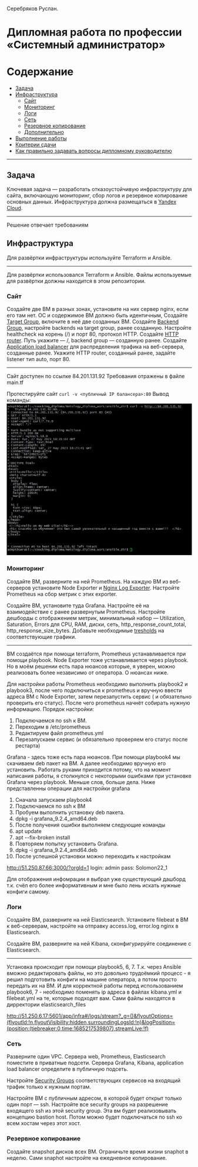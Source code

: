 Серебряков Руслан.

#  Дипломная работа по профессии «Системный администратор»

Содержание
==========
* [Задача](#Задача)
* [Инфраструктура](#Инфраструктура)
    * [Сайт](#Сайт)
    * [Мониторинг](#Мониторинг)
    * [Логи](#Логи)
    * [Сеть](#Сеть)
    * [Резервное копирование](#Резервное-копирование)
    * [Дополнительно](#Дополнительно)
* [Выполнение работы](#Выполнение-работы)
* [Критерии сдачи](#Критерии-сдачи)
* [Как правильно задавать вопросы дипломному руководителю](#Как-правильно-задавать-вопросы-дипломному-руководителю) 

---------
## Задача
Ключевая задача — разработать отказоустойчивую инфраструктуру для сайта, включающую мониторинг, сбор логов и резервное копирование основных данных. Инфраструктура должна размещаться в [Yandex Cloud](https://cloud.yandex.com/).

---

Решение отвечает требованиям 


## Инфраструктура
Для развёртки инфраструктуры используйте Terraform и Ansible. 

---

Для развёртки использовался Terraform и Ansible.
Файлы используемые для развёртки должны находится в этом репозитории.


### Сайт
Создайте две ВМ в разных зонах, установите на них сервер nginx, если его там нет. ОС и содержимое ВМ должно быть идентичным, 
Создайте [Target Group](https://cloud.yandex.com/docs/application-load-balancer/concepts/target-group), включите в неё две созданных ВМ.
Создайте [Backend Group](https://cloud.yandex.com/docs/application-load-balancer/concepts/backend-group), настройте backends на target group, ранее созданную. Настройте healthcheck на корень (/) и порт 80, протокол HTTP.
Создайте [HTTP router](https://cloud.yandex.com/docs/application-load-balancer/concepts/http-router). Путь укажите — /, backend group — созданную ранее.
Создайте [Application load balancer](https://cloud.yandex.com/en/docs/application-load-balancer/) для распределения трафика на веб-сервера, созданные ранее. Укажите HTTP router, созданный ранее, задайте listener тип auto, порт 80.

---

Сайт доступен по ссылке 84.201.131.92
Требования отражены в файле main.tf

Протестируйте сайт
`curl -v <публичный IP балансера>:80` 
Вывод команды:
![](./img/img1.jpg)


### Мониторинг
Создайте ВМ, разверните на ней Prometheus. На каждую ВМ из веб-серверов установите Node Exporter и [Nginx Log Exporter](https://github.com/martin-helmich/prometheus-nginxlog-exporter). Настройте Prometheus на сбор метрик с этих exporter.

Создайте ВМ, установите туда Grafana. Настройте её на взаимодействие с ранее развернутым Prometheus. Настройте дешборды с отображением метрик, минимальный набор — Utilization, Saturation, Errors для CPU, RAM, диски, сеть, http_response_count_total, http_response_size_bytes. Добавьте необходимые [tresholds](https://grafana.com/docs/grafana/latest/panels/thresholds/) на соответствующие графики.

---

ВМ создаётся при помощи terraform, Prometheus устанавливается при помощи playbook. 
Node Exporter тоже устанавливается через playbook. 
Но в моём решении есть пара нюансов которые, я уверен, можно реализовать более независимо от оператора. О нюансах ниже.

Для настройки работы Prometheus необходимо выполнить playbook2 и playbook3, после чего подключиться к prometheus и вручную ввести адреса ВМ с Node Exporter, затем перезапустить сервис ( и обязательно проверить его статус). После чего prometheus начнёт собирать нужную информацию.
Порядок настройки:
1) Подключаемся по ssh к ВМ.
2) Переходим в /etc/prometheus
3) Редактируем файл prometheus.yml
4) Перезапускаем сервис (и обязательно проверяем его статус после рестарта)




Grafana - здесь тоже есть пара нюансов. При помощи playbook4 мы скачиваем deb пакет на ВМ. А далее необходимо вручную его установить. Работать руками приходится потому, что на момент написания работы, я столкнулся с некоторыми ошибками при установке Grafana через playbook. Меньше слов, больше дела. Ниже представленны операции для настройки grafana
1) Сначала запускаем playbook4 
2) Подключаемся по ssh к ВМ
3) Пробуем выполнить установку deb пакета. 
4) dpkg -i grafana_9.2.4_amd64.deb
5) После получения ошибки выполняем следующие команды
6) apt update
7) apt --fix-broken install
8) Повторяем попытку установить Grafana. 
9) dpkg -i grafana_9.2.4_amd64.deb
10) После успешной установки можно переходить к настройкам

http://51.250.87.66:3000/?orgId=1
login:   admin
pass:    Solomon22_1

Для отображения инфомрации я выбрал уже существующий дашборд т.к. счёл его более информативным и мне было лень искать нужные конфиги самому.



### Логи
Cоздайте ВМ, разверните на ней Elasticsearch. Установите filebeat в ВМ к веб-серверам, настройте на отправку access.log, error.log nginx в Elasticsearch.

Создайте ВМ, разверните на ней Kibana, сконфигурируйте соединение с Elasticsearch.

---

Установка происходит при помощи playbook5, 6, 7.
Т.к. через Ansible вможно редактировать файлы, но это довольно трудоёмкий процесс - я решил подготовить конфиги на машине оператора, а потом просто передать их на ВМ.
И для корректной работы перед использованием playbook6, 7 - необходимо поменять ip адреса в файлах kibana.yml и filebeat.yml на те, которые подходят вам. Сами файлы находятся в дирректории elasticsearch_files

http://51.250.6.17:5601/app/infra#/logs/stream?_g=()&flyoutOptions=(flyoutId:!n,flyoutVisibility:hidden,surroundingLogsId:!n)&logPosition=(position:(tiebreaker:0,time:1685217539807),streamLive:!f)


### Сеть
Разверните один VPC. Сервера web, Prometheus, Elasticsearch поместите в приватные подсети. Сервера Grafana, Kibana, application load balancer определите в публичную подсеть.

Настройте [Security Groups](https://cloud.yandex.com/docs/vpc/concepts/security-groups) соответствующих сервисов на входящий трафик только к нужным портам.

Настройте ВМ с публичным адресом, в которой будет открыт только один порт — ssh. Настройте все security groups на разрешение входящего ssh из этой security group. Эта вм будет реализовывать концепцию bastion host. Потом можно будет подключаться по ssh ко всем хостам через этот хост.

### Резервное копирование
Создайте snapshot дисков всех ВМ. Ограничьте время жизни snaphot в неделю. Сами snaphot настройте на ежедневное копирование.







